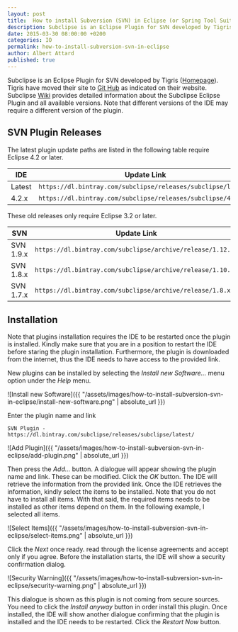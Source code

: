 ```yaml
---
layout: post
title:  How to install Subversion (SVN) in Eclipse (or Spring Tool Suite)
description: Subclipse is an Eclipse Plugin for SVN developed by Tigris that enables the developer to commit changes right from the IDE.
date: 2015-03-30 08:00:00 +0200
categories: IO
permalink: how-to-install-subversion-svn-in-eclipse
author: Albert Attard
published: true
---
```


Subclipse is an Eclipse Plugin for SVN developed by Tigris ([Homepage](http://subclipse.tigris.org/)).  Tigris have moved their site to [Git Hub](https://github.com/subclipse/subclipse/) as indicated on their website.  Subclipse [Wiki](https://github.com/subclipse/subclipse/wiki) provides detailed information about the Subclipse Eclipse Plugin and all available versions.  Note that different versions of the IDE may require a different version of the plugin.

## SVN Plugin Releases

The latest plugin update paths are listed in the following table require Eclipse 4.2 or later.

| IDE       | Update Link                                                   |
| --------- | ------------------------------------------------------------- |
| Latest    | `https://dl.bintray.com/subclipse/releases/subclipse/latest/` |
| 4.2.x     | `https://dl.bintray.com/subclipse/releases/subclipse/4.2.x/`  |

These old releases only require Eclipse 3.2 or later.

| SVN       | Update Link                                                   |
| --------- | ------------------------------------------------------------- |
| SVN 1.9.x | `https://dl.bintray.com/subclipse/archive/release/1.12.x/`    |
| SVN 1.8.x | `https://dl.bintray.com/subclipse/archive/release/1.10.x/`    |
| SVN 1.7.x | `https://dl.bintray.com/subclipse/archive/release/1.8.x/`     |

## Installation

Note that plugins installation requires the IDE to be restarted once the plugin is installed.  Kindly make sure that you are in a position to restart the IDE before staring the plugin installation.  Furthermore, the plugin is downloaded from the internet, thus the IDE needs to have access to the provided link.

New plugins can be installed by selecting the _Install new Software..._ menu option under the _Help_ menu.

![Install new Software]({{ "/assets/images/how-to-install-subversion-svn-in-eclipse/install-new-software.png" | absolute_url }})

Enter the plugin name and link

```
SVN Plugin - https://dl.bintray.com/subclipse/releases/subclipse/latest/
```

![Add Plugin]({{ "/assets/images/how-to-install-subversion-svn-in-eclipse/add-plugin.png" | absolute_url }})

Then press the _Add..._ button.  A dialogue will appear showing the plugin name and link.  These can be modified.  Click the _OK_ button.  The IDE will retrieve the information from the provided link.  Once the IDE retrieves the information, kindly select the items to be installed.  Note that you do not have to install all items.  With that said, the required items needs to be installed as other items depend on them.  In the following example, I selected all items.

![Select Items]({{ "/assets/images/how-to-install-subversion-svn-in-eclipse/select-items.png" | absolute_url }})

Click the _Next_ once ready.  read through the license agreements and accept only if you agree.  Before the installation starts, the IDE will show a security confirmation dialog.

![Security Warning]({{ "/assets/images/how-to-install-subversion-svn-in-eclipse/security-warning.png" | absolute_url }})

This dialogue is shown as this plugin is not coming from secure sources.  You need to click the _Install anyway_ button in order install this plugin.  Once installed, the IDE will show another dialogue confirming that the plugin is installed and the IDE needs to be restarted.  Click the _Restart Now_ button.
